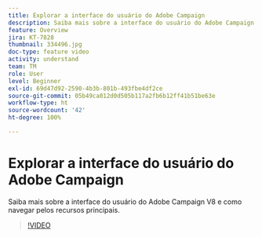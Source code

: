 ```yaml
---
title: Explorar a interface do usuário do Adobe Campaign
description: Saiba mais sobre a interface do usuário do Adobe Campaign V8 e como navegar pelos recursos principais.
feature: Overview
jira: KT-7828
thumbnail: 334496.jpg
doc-type: feature video
activity: understand
team: TM
role: User
level: Beginner
exl-id: 69d47d92-2590-4b3b-801b-493fbe4df2ce
source-git-commit: 05b49ca012d0d505b117a2fb6b12ff41b51be63e
workflow-type: ht
source-wordcount: '42'
ht-degree: 100%

---
```


# Explorar a interface do usuário do Adobe Campaign

Saiba mais sobre a interface do usuário do Adobe Campaign V8 e como navegar pelos recursos principais.

>[!VIDEO](https://video.tv.adobe.com/v/334496?quality=12&learn=on)
